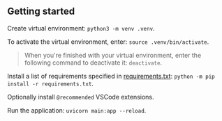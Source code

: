 ## Getting started

Create virtual environment: `python3 -m venv .venv`.

To activate the virtual environment, enter: `source .venv/bin/activate`.

> When you're finished with your virtual environment, enter the following command to deactivate it: `deactivate`.

Install a list of requirements specified in [requirements.txt](./requirements.txt):
`python -m pip install -r requirements.txt`.

Optionally install `@recommended` VSCode extensions.

Run the application: `uvicorn main:app --reload`.
